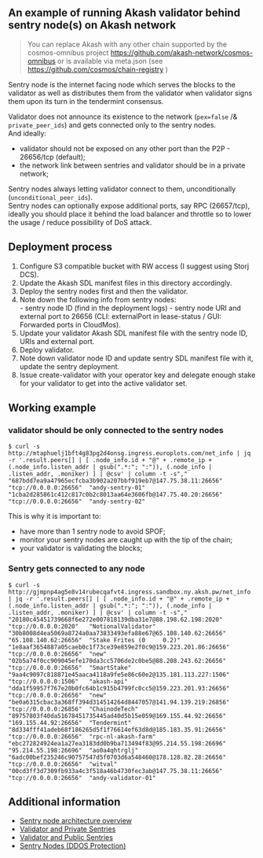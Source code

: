 ## An example of running Akash validator behind sentry node(s) on Akash network

> You can replace Akash with any other chain supported by the cosmos-omnibus project https://github.com/akash-network/cosmos-omnibus or is available via meta.json (see https://github.com/cosmos/chain-registry )

Sentry node is the internet facing node which serves the blocks to the validator as well as distributes them from the validator when validator signs them upon its turn in the tendermint consensus.  

Validator does not announce its existence to the network (`pex=false` /& `private_peer_ids`) and gets connected only to the sentry nodes.  
And ideally:
- validator should not be exposed on any other port than the P2P - 26656/tcp (default);
- the network link between sentries and validator should be in a private network;  

Sentry nodes always letting validator connect to them, unconditionally (`unconditional_peer_ids`).  
Sentry nodes can optionally expose additional ports, say RPC (26657/tcp), ideally you should place it behind the load balancer and throttle so to lower the usage / reduce possibility of DoS attack.  

## Deployment process

1. Configure S3 compatible bucket with RW access (I suggest using Storj DCS).
1. Update the Akash SDL manifest files in this directory accordingly.
1. Deploy the sentry nodes first and then the validator.
1. Note down the following info from sentry nodes:  
\- sentry node ID (find in the deployment logs)
\- sentry node URI and external port to 26656 (CLI: externalPort in lease-status / GUI: Forwarded ports in CloudMos).
1. Update your validator Akash SDL manifest file with the sentry node ID, URIs and external port.
1. Deploy validator.
1. Note down validator node ID and update sentry SDL manifest file with it, update the sentry deployment.
1. Issue create-validator with your operator key and delegate enough stake for your validator to get into the active validator set.

## Working example

### validator should be only connected to the sentry nodes

```
$ curl -s http://mtaphuelj1bft4g83pg2d4onsg.ingress.europlots.com/net_info | jq -r '.result.peers[] | [ .node_info.id + "@" + .remote_ip + (.node_info.listen_addr | gsub(".*:"; ":")), (.node_info | .listen_addr, .moniker) ] | @csv' | column -t -s","
"687bdd7ea9a47965ecfcba3b902a207bbf919eb7@147.75.38.11:26656"  "tcp://0.0.0.0:26656"  "andy-sentry-01"
"1cba2d285861c412c817c0b2c8013aa64e3606fb@147.75.40.20:26656"  "tcp://0.0.0.0:26656"  "andy-sentry-02"
```

This is why it is important to:
- have more than 1 sentry node to avoid SPOF;
- monitor your sentry nodes are caught up with the tip of the chain;
- your validator is validating the blocks;

### Sentry gets connected to any node

```
$ curl -s http://gjmpnp4ag5e8v14rubecqafvt4.ingress.sandbox.ny.aksh.pw/net_info | jq -r '.result.peers[] | [ .node_info.id + "@" + .remote_ip + (.node_info.listen_addr | gsub(".*:"; ":")), (.node_info | .listen_addr, .moniker) ] | @csv' | column -t -s","
"20180c45451739668f6e272e007818139dba31e7@88.198.62.198:2020"    "tcp://0.0.0.0:2020"   "NotionalValidator"  
"30b8008d4ea5069a8724a0aa73833493efa88e67@65.108.140.62:26656"   "65.108.140.62:26656"  "Stake Frites (0     0.2)"
"1e8aaf3654887a05caeb0c1f73ce39e859e2f0c9@159.223.201.86:26656"  "tcp://0.0.0.0:26656"  "new"                
"02b5a74f0cc909045efe170da3cc5706de2c0be5@88.208.243.62:26656"   "tcp://0.0.0.0:26656"  "SmartStake"         
"9aa4c9097c818871e45aaca4118a9fe5e86c60e2@135.181.113.227:1506"  "tcp://0.0.0.0:1506"   "akash-api"          
"dda1f59957f767e20b0fc64b1c915b4799fc0cc5@159.223.201.93:26656"  "tcp://0.0.0.0:26656"  "new"                
"be0a6315cbac3a368ff394d314514264d8447057@141.94.139.219:26856"  "tcp://0.0.0.0:26856"  "ChainodeTech"       
"89757803f40da51678451735445ad40d5b15e059@169.155.44.92:26656"   "169.155.44.92:26656"  "Tendermint"         
"8d334fff41adeb68f186265d5f1f76614ef63d8d@185.183.35.91:26656"   "tcp://0.0.0.0:26656"  "rpc-nl-akash-farm"  
"ebc272824924ea1a27ea3183dd0b9ba713494f83@95.214.55.198:26696"   "95.214.55.198:26696"  "ao0a4qhtrglj"       
"6adc00bef235246c90757547d5f0703d6a548460@178.128.82.28:26656"   "tcp://0.0.0.0:26656"  "witval"             
"00cd3ff3d7309fb933a4c3f518a46b4730fec3ab@147.75.38.11:26656"    "tcp://0.0.0.0:26656"  "andy-validator-01" 
```

## Additional information

- [Sentry node architecture overview](https://forum.cosmos.network/t/sentry-node-architecture-overview/454)
- [Validator and Private Sentries](https://github.com/akash-network/cosmos-omnibus/tree/master/_examples/validator-and-private-sentries)
- [Validator and Public Sentries](https://github.com/akash-network/cosmos-omnibus/tree/master/_examples/validator-and-public-sentries)
- [Sentry Nodes (DDOS Protection)](https://hub.cosmos.network/main/validators/security.html#sentry-nodes-ddos-protection)
